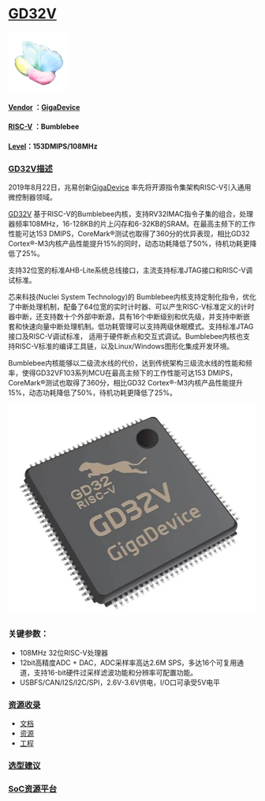 ﻿# [GD32V](https://github.com/sochub/GD32V) 
[![sites](SoC/SoC.png)](http://www.qitas.cn)
#### [Vendor](https://github.com/sochub/Vendor) ：[GigaDevice](https://github.com/sochub/GigaDevice)
#### [RISC-V](https://github.com/sochub/RISC-V) ：Bumblebee 
#### [Level](https://github.com/sochub/Level)：153DMIPS/108MHz

### [GD32V描述](https://github.com/sochub/GD32V/wiki) 

2019年8月22日，兆易创新[GigaDevice](https://github.com/sochub/GigaDevice) 率先将开源指令集架构RISC-V引入通用微控制器领域。

[GD32V](https://github.com/sochub/GD32V) 基于RISC-V的Bumblebee内核，支持RV32IMAC指令子集的组合，处理器频率108MHz，16-128KB的片上闪存和6-32KB的SRAM。在最高主频下的工作性能可达153 DMIPS，CoreMark®测试也取得了360分的优异表现，相比GD32 Cortex®-M3内核产品性能提升15%的同时，动态功耗降低了50%，待机功耗更降低了25%。

支持32位宽的标准AHB-Lite系统总线接口，主流支持标准JTAG接口和RISC-V调试标准。

芯来科技(Nuclei System Technology)的 Bumblebee内核支持定制化指令，优化了中断处理机制，配备了64位宽的实时计时器、可以产生RISC-V标准定义的计时器中断，还支持数十个外部中断源，具有16个中断级别和优先级，并支持中断嵌套和快速向量中断处理机制。低功耗管理可以支持两级休眠模式。支持标准JTAG接口及RISC-V调试标准， 适用于硬件断点和交互式调试。Bumblebee内核也支持RISC-V标准的编译工具链，以及Linux/Windows图形化集成开发环境。

Bumblebee内核能够以二级流水线的代价，达到传统架构三级流水线的性能和频率，使得GD32VF103系列MCU在最高主频下的工作性能可达153 DMIPS，CoreMark®测试也取得了360分，相比GD32 Cortex®-M3内核产品性能提升15%，动态功耗降低了50%，待机功耗更降低了25%。


[![sites](SoC/GD32V.jpg)](http://www.qitas.cn)

### 关键参数：

* 108MHz 32位RISC-V处理器
* 12bit高精度ADC + DAC，ADC采样率高达2.6M SPS，多达16个可复用通道，支持16-bit硬件过采样滤波功能和分辨率可配置功能。
* USBFS/CAN/I2S/I2C/SPI，2.6V-3.6V供电，I/O口可承受5V电平

### [资源收录](https://github.com/sochub/GD32V)

* [文档](docs/) 
* [资源](src/) 
* [工程](project/) 

### [选型建议](https://github.com/sochub/GD32V)



###  [SoC资源平台](http://www.qitas.cn)   

